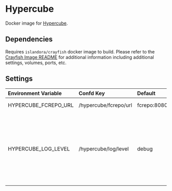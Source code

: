 # Hypercube

Docker image for [Hypercube].

## Dependencies

Requires `islandora/crayfish` docker image to build. Please refer to the
[Crayfish Image README](../crayfish/README.md) for additional information including
additional settings, volumes, ports, etc.

## Settings

| Environment Variable | Confd Key             | Default            | Description                                                                                       |
| :------------------- | :-------------------- | :----------------- | :------------------------------------------------------------------------------------------------ |
| HYPERCUBE_FCREPO_URL | /hypercube/fcrepo/url | fcrepo:8080/fcrepo/rest | Fcrepo Rest API URL                                                                               |
| HYPERCUBE_LOG_LEVEL  | /hypercube/log/level  | debug              | Log level. Possible Values: debug, info, notice, warning, error, critical, alert, emergency, none |

[Hypercube]: https://github.com/Islandora/Crayfish/tree/main/Hypercube
